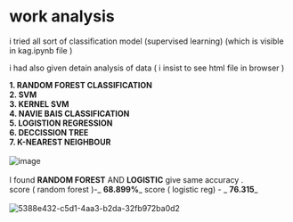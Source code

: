 # work analysis
i tried all sort of classification model (supervised learning) 
(which is visible in kag.ipynb file )

i had also given detain analysis of data ( i insist  to see html file in browser )

**1. RANDOM FOREST CLASSIFICATION <br/>
2. SVM  <br/>
3. KERNEL SVM  <br/>
4. NAVIE BAIS CLASSIFICATION  <br/>
5. LOGISTION REGRESSION    <br/>
6. DECCISSION TREE          <br/>
7. K-NEAREST NEIGHBOUR**
<br/>
<br/>
![image](https://user-images.githubusercontent.com/80956033/144711916-fea07bc0-7860-41ab-a1a4-b1c66dcebc93.png)
<br/>
<br/>
I found **RANDOM FOREST** AND **LOGISTIC** give same accuracy . 
<br/>
score ( random forest )-_ **68.899%**_
score ( logistic reg) - _ **76.315**_
<br/>
<br/>
![5388e432-c5d1-4aa3-b2da-32fb972ba0d2](https://user-images.githubusercontent.com/80956033/144711597-51c2a947-60de-4dee-9a49-bf1a39e0a07f.jpg)





